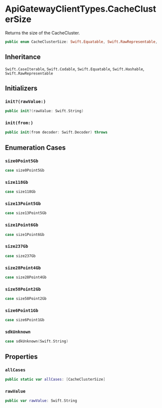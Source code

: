 # ApiGatewayClientTypes.CacheClusterSize

Returns the size of the CacheCluster.

``` swift
public enum CacheClusterSize: Swift.Equatable, Swift.RawRepresentable, Swift.CaseIterable, Swift.Codable, Swift.Hashable 
```

## Inheritance

`Swift.CaseIterable`, `Swift.Codable`, `Swift.Equatable`, `Swift.Hashable`, `Swift.RawRepresentable`

## Initializers

### `init?(rawValue:)`

``` swift
public init?(rawValue: Swift.String) 
```

### `init(from:)`

``` swift
public init(from decoder: Swift.Decoder) throws 
```

## Enumeration Cases

### `size0Point5Gb`

``` swift
case size0Point5Gb
```

### `size118Gb`

``` swift
case size118Gb
```

### `size13Point5Gb`

``` swift
case size13Point5Gb
```

### `size1Point6Gb`

``` swift
case size1Point6Gb
```

### `size237Gb`

``` swift
case size237Gb
```

### `size28Point4Gb`

``` swift
case size28Point4Gb
```

### `size58Point2Gb`

``` swift
case size58Point2Gb
```

### `size6Point1Gb`

``` swift
case size6Point1Gb
```

### `sdkUnknown`

``` swift
case sdkUnknown(Swift.String)
```

## Properties

### `allCases`

``` swift
public static var allCases: [CacheClusterSize] 
```

### `rawValue`

``` swift
public var rawValue: Swift.String 
```
